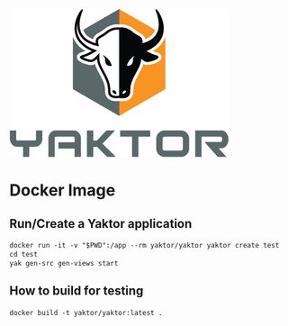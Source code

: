 [![yaktor image](yaktor.png)](http://yaktor.io)


# Docker Image

## Run/Create a Yaktor application

```
docker run -it -v "$PWD":/app --rm yaktor/yaktor yaktor create test
cd test
yak gen-src gen-views start
```

## How to build for testing

```
docker build -t yaktor/yaktor:latest .
```

